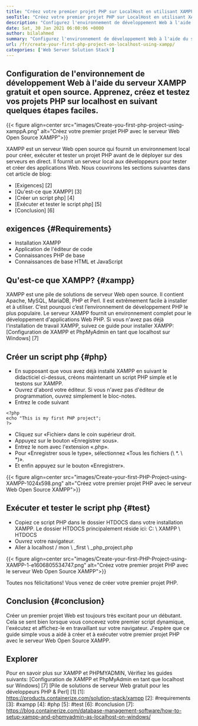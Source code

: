 ```yaml
---
title: "Créez votre premier projet PHP sur LocalHost en utilisant XAMPP '" 
seoTitle: "Créez votre premier projet PHP sur LocalHost en utilisant XAMPP" 
description: "Configurez l'environnement de développement Web à l'aide du serveur Web gratuit et open source XAMPP. Créez et testez vos projets PHP sur LocalHost en suivant quelques étapes faciles." 
date: Sat, 30 Jan 2021 06:00:06 +0000
author: bilalahmed
summary: "Configurez l'environnement de développement Web à l'aide du serveur XAMPP gratuit et open source. Apprenez, créez et testez vos projets PHP sur localhost en suivant quelques étapes faciles." 
url: /fr/create-your-first-php-project-on-localhost-using-xampp/
categories: ['Web Server Solution Stack']
---
```


## Configuration de l'environnement de développement Web à l'aide du serveur XAMPP gratuit et open source. Apprenez, créez et testez vos projets PHP sur localhost en suivant quelques étapes faciles.

{{< figure align=center src="images/Create-you-first-php-project-using-xamppA.png" alt="Créez votre premier projet PHP avec le serveur Web Open Source XAMPP">}}

XAMPP est un serveur Web open source qui fournit un environnement local pour créer, exécuter et tester un projet PHP avant de le déployer sur des serveurs en direct. Il fournit un serveur local aux développeurs pour tester et créer des applications Web. Nous couvrirons les sections suivantes dans cet article de blog:
  * [Exigences] [2]
  * [Qu'est-ce que XAMPP] [3]
  * [Créer un script php] [4]
  * [Exécuter et tester le script php] [5]
  * [Conclusion] [6]

## exigences {#Requirements}
  * Installation XAMPP
  * Application de l'éditeur de code
  * Connaissances PHP de base
  * Connaissances de base HTML et JavaScript

## Qu'est-ce que XAMPP? {#xampp}
XAMPP est une pile de solutions de serveur Web open source. Il contient Apache, MySQL, MariaDB, PHP et Perl. Il est extrêmement facile à installer et à utiliser. C’est pourquoi c’est l’environnement de développement PHP le plus populaire. Le serveur XAMPP fournit un environnement complet pour le développement d'applications Web PHP. Si vous n'avez pas déjà l'installation de travail XAMPP, suivez ce guide pour installer XAMPP:
[Configuration de XAMPP et PhpMyAdmin en tant que localhost sur Windows] [7]

## Créer un script php {#php}
  * En supposant que vous avez déjà installé XAMPP en suivant le didacticiel ci-dessus, créons maintenant un script PHP simple et le testons sur XAMPP.
  * Ouvrez d'abord votre éditeur. Si vous n'avez pas d'éditeur de programmation, ouvrez simplement le bloc-notes.
  * Entrez le code suivant
```
<?php
echo "This is my first PHP project";
?>
```
  * Cliquez sur «Fichier» dans le coin supérieur droit.
  * Appuyez sur le bouton «Enregistrer sous».
  * Entrez le nom avec l'extension «.php».
  * Pour «Enregistrer sous le type», sélectionnez «Tous les fichiers (\ *. \ *)».
  * Et enfin appuyez sur le bouton «Enregistrer».

{{< figure align=center src="images/Create-your-first-PHP-Project-using-XAMPP-1024x598.png" alt="Créez votre premier projet PHP avec le serveur Web Open Source XAMPP">}}


## Exécuter et tester le script php {#test}
  * Copiez ce script PHP dans le dossier HTDOCS dans votre installation XAMPP. Le dossier HTDOCS principalement réside ici: C: \ XAMPP \ HTDOCS
  * Ouvrez votre navigateur.
  * Aller à localhost / mon \ _first \ _php_project.php

{{< figure align=center src="images/Create-your-first-PHP-Project-using-XAMPP-1-e1606805534747.png" alt="Créez votre premier projet PHP avec le serveur Web Open Source XAMPP">}}

Toutes nos félicitations! Vous venez de créer votre premier projet PHP.

## Conclusion {#conclusion}
Créer un premier projet Web est toujours très excitant pour un débutant. Cela se sent bien lorsque vous concevez votre premier script dynamique, l'exécutez et affichez-le en travaillant sur votre navigateur. J'espère que ce guide simple vous a aidé à créer et à exécuter votre premier projet PHP avec le serveur Web Open Source XAMPP.

## Explorer
Pour en savoir plus sur XAMPP et PHPMYADMIN, Vérifiez les guides suivants:
[Configuration de XAMPP et PhpMyAdmin en tant que localhost sur Windows] [7]
[Pile de solutions de serveur Web gratuit pour les développeurs PHP & Perl] [1]
[1]: https://products.containerize.com/solution-stack/xampp
[2]: #requirements
[3]: #xampp
[4]: #php
[5]: #test
[6]: #conclusion
[7]: https://blog.containerize.com/database-management-software/how-to-setup-xampp-and-phpmyadmin-as-localhost-on-windows/
